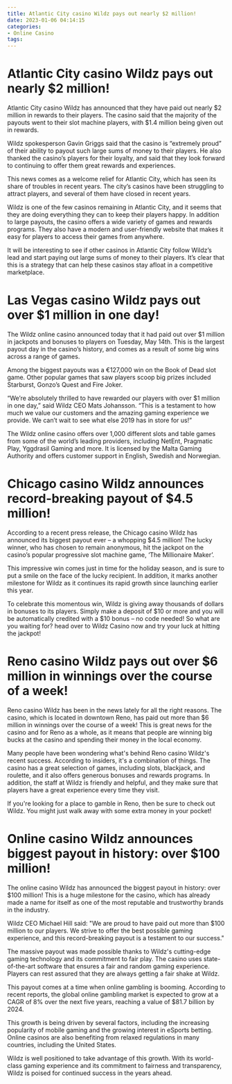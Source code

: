 ```yaml
---
title: Atlantic City casino Wildz pays out nearly $2 million!
date: 2023-01-06 04:14:15
categories:
- Online Casino
tags:
---
```



#  Atlantic City casino Wildz pays out nearly $2 million!

Atlantic City casino Wildz has announced that they have paid out nearly $2 million in rewards to their players. The casino said that the majority of the payouts went to their slot machine players, with $1.4 million being given out in rewards.

Wildz spokesperson Gavin Griggs said that the casino is “extremely proud” of their ability to payout such large sums of money to their players. He also thanked the casino’s players for their loyalty, and said that they look forward to continuing to offer them great rewards and experiences.

This news comes as a welcome relief for Atlantic City, which has seen its share of troubles in recent years. The city’s casinos have been struggling to attract players, and several of them have closed in recent years.

Wildz is one of the few casinos remaining in Atlantic City, and it seems that they are doing everything they can to keep their players happy. In addition to large payouts, the casino offers a wide variety of games and rewards programs. They also have a modern and user-friendly website that makes it easy for players to access their games from anywhere.

It will be interesting to see if other casinos in Atlantic City follow Wildz’s lead and start paying out large sums of money to their players. It’s clear that this is a strategy that can help these casinos stay afloat in a competitive marketplace.

#  Las Vegas casino Wildz pays out over $1 million in one day!

The Wildz online casino announced today that it had paid out over $1 million in jackpots and bonuses to players on Tuesday, May 14th. This is the largest payout day in the casino’s history, and comes as a result of some big wins across a range of games.

Among the biggest payouts was a €127,000 win on the Book of Dead slot game. Other popular games that saw players scoop big prizes included Starburst, Gonzo’s Quest and Fire Joker.

“We’re absolutely thrilled to have rewarded our players with over $1 million in one day,” said Wildz CEO Mats Johansson. “This is a testament to how much we value our customers and the amazing gaming experience we provide. We can’t wait to see what else 2019 has in store for us!”

The Wildz online casino offers over 1,000 different slots and table games from some of the world’s leading providers, including NetEnt, Pragmatic Play, Yggdrasil Gaming and more. It is licensed by the Malta Gaming Authority and offers customer support in English, Swedish and Norwegian.

#  Chicago casino Wildz announces record-breaking payout of $4.5 million! 

According to a recent press release, the Chicago casino Wildz has announced its biggest payout ever – a whopping $4.5 million! The lucky winner, who has chosen to remain anonymous, hit the jackpot on the casino’s popular progressive slot machine game, ‘The Millionaire Maker’.

This impressive win comes just in time for the holiday season, and is sure to put a smile on the face of the lucky recipient. In addition, it marks another milestone for Wildz as it continues its rapid growth since launching earlier this year.

To celebrate this momentous win, Wildz is giving away thousands of dollars in bonuses to its players. Simply make a deposit of $10 or more and you will be automatically credited with a $10 bonus – no code needed! So what are you waiting for? head over to Wildz Casino now and try your luck at hitting the jackpot!

#  Reno casino Wildz pays out over $6 million in winnings over the course of a week!

Reno casino Wildz has been in the news lately for all the right reasons. The casino, which is located in downtown Reno, has paid out more than $6 million in winnings over the course of a week! This is great news for the casino and for Reno as a whole, as it means that people are winning big bucks at the casino and spending their money in the local economy.

Many people have been wondering what's behind Reno casino Wildz's recent success. According to insiders, it's a combination of things. The casino has a great selection of games, including slots, blackjack, and roulette, and it also offers generous bonuses and rewards programs. In addition, the staff at Wildz is friendly and helpful, and they make sure that players have a great experience every time they visit.

If you're looking for a place to gamble in Reno, then be sure to check out Wildz. You might just walk away with some extra money in your pocket!

#  Online casino Wildz announces biggest payout in history: over $100 million!

The online casino Wildz has announced the biggest payout in history: over $100 million! This is a huge milestone for the casino, which has already made a name for itself as one of the most reputable and trustworthy brands in the industry.

Wildz CEO Michael Hill said: "We are proud to have paid out more than $100 million to our players. We strive to offer the best possible gaming experience, and this record-breaking payout is a testament to our success."

The massive payout was made possible thanks to Wildz's cutting-edge gaming technology and its commitment to fair play. The casino uses state-of-the-art software that ensures a fair and random gaming experience. Players can rest assured that they are always getting a fair shake at Wildz.

This payout comes at a time when online gambling is booming. According to recent reports, the global online gambling market is expected to grow at a CAGR of 8% over the next five years, reaching a value of $81.7 billion by 2024.

This growth is being driven by several factors, including the increasing popularity of mobile gaming and the growing interest in eSports betting. Online casinos are also benefiting from relaxed regulations in many countries, including the United States.

Wildz is well positioned to take advantage of this growth. With its world-class gaming experience and its commitment to fairness and transparency, Wildz is poised for continued success in the years ahead.